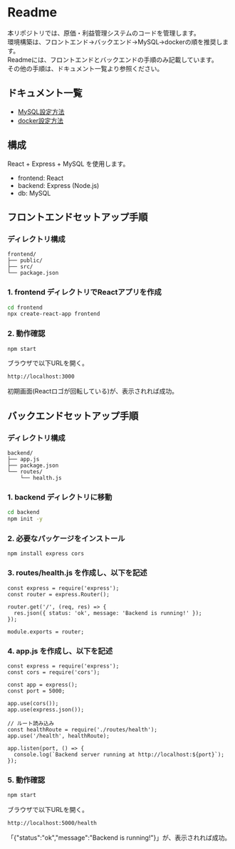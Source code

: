 # Readme
本リポジトリでは、原価・利益管理システムのコードを管理します。  
環境構築は、フロントエンド→バックエンド→MySQL→dockerの順を推奨します。  
Readmeには、フロントエンドとバックエンドの手順のみ記載しています。  
その他の手順は、ドキュメント一覧より参照ください。

## ドキュメント一覧
- [MySQL設定方法](docs/MySQL設定方法.md)
- [docker設定方法](docs/docker設定方法.md)

## 構成
React + Express + MySQL を使用します。
- frontend: React  
- backend: Express (Node.js)  
- db: MySQL  

## フロントエンドセットアップ手順
### ディレクトリ構成
```
frontend/
├── public/
├── src/
└── package.json
```
### 1. frontend ディレクトリでReactアプリを作成
```bash
cd frontend
npx create-react-app frontend
```
### 2. 動作確認
```bash
npm start
```
ブラウザで以下URLを開く。
```bash
http://localhost:3000
```
初期画面(Reactロゴが回転している)が、表示されれば成功。
## バックエンドセットアップ手順
### ディレクトリ構成
```
backend/
├── app.js
├── package.json
└── routes/
    └── health.js
```
### 1. backend ディレクトリに移動
```bash
cd backend
npm init -y
```
### 2. 必要なパッケージをインストール
```
npm install express cors
```
### 3. routes/health.js を作成し、以下を記述
```
const express = require('express');
const router = express.Router();

router.get('/', (req, res) => {
  res.json({ status: 'ok', message: 'Backend is running!' });
});

module.exports = router;
```
### 4. app.js を作成し、以下を記述
```
const express = require('express');
const cors = require('cors');

const app = express();
const port = 5000;

app.use(cors());
app.use(express.json());

// ルート読み込み
const healthRoute = require('./routes/health');
app.use('/health', healthRoute);

app.listen(port, () => {
  console.log(`Backend server running at http://localhost:${port}`);
});
```
### 5. 動作確認
```bash
npm start
```
ブラウザで以下URLを開く。
```bash
http://localhost:5000/health
```
「{"status":"ok","message":"Backend is running!"}」が、表示されれば成功。
